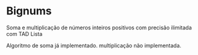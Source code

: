 # Bignums
Soma e multiplicação de números inteiros positivos com precisão ilimitada com TAD Lista

Algoritmo de soma já implementado.
multiplicação não implementada.
